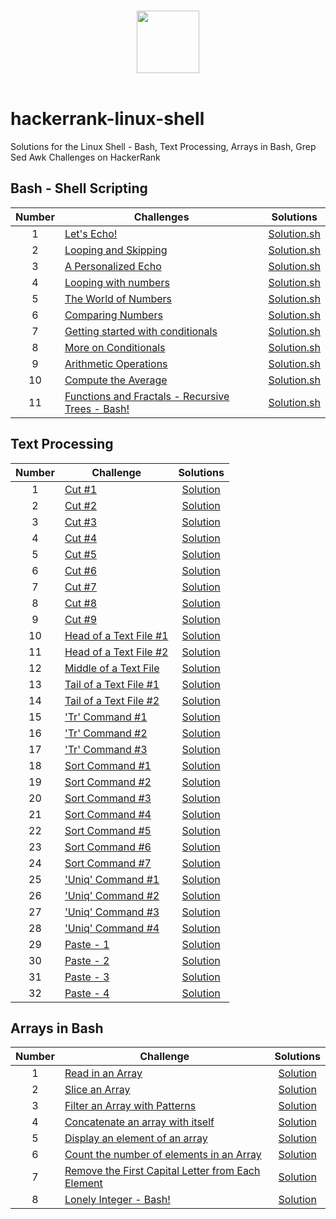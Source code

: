 <p align="center">  
	<br>
	<a href="https://www.hackerrank.com/Thomas_George_T">
        <img height=100 src="https://hrcdn.net/community-frontend/assets/brand/logo-new-white-green-a5cb16e0ae.svg"> 
    	</a>
	<br>
	<br>
</p>

# hackerrank-linux-shell

Solutions for the Linux Shell - Bash, Text Processing, Arrays in Bash, Grep Sed Awk Challenges on HackerRank

## Bash - Shell Scripting

| Number | Challenges                                                                                                                            |                                          Solutions                                          |
| :----: | ------------------------------------------------------------------------------------------------------------------------------------- | :-----------------------------------------------------------------------------------------: |
|   1    | [Let's Echo!](https://www.hackerrank.com/challenges/bash-tutorials-lets-echo/problem)                                                 |                          [Solution.sh](SHELL/Let's%20Echo/echo.sh)                          |
|   2    | [Looping and Skipping](https://www.hackerrank.com/challenges/bash-tutorials---looping-and-skipping/problem)                           |                    [Solution.sh](SHELL/Looping%20and%20Skipping/for.sh)                     |
|   3    | [A Personalized Echo](https://www.hackerrank.com/challenges/bash-tutorials---a-personalized-echo/problem)                             |              [Solution.sh](SHELL/A%20Personalized%20Echo/personalized-echo.sh)              |
|   4    | [Looping with numbers](https://www.hackerrank.com/challenges/bash-tutorials---looping-with-numbers/problem)                           |                    [Solution.sh](SHELL/Looping%20with%20Numbers/for.sh)                     |
|   5    | [The World of Numbers](https://www.hackerrank.com/challenges/bash-tutorials---the-world-of-numbers/problem)                           |                [Solution.sh](SHELL/The%20World%20of%20Numbers/operators.sh)                 |
|   6    | [Comparing Numbers](https://www.hackerrank.com/challenges/bash-tutorials---comparing-numbers/problem)                                 |                     [Solution.sh](SHELL/Comparing%20Numbers/compare.sh)                     |
|   7    | [Getting started with conditionals](https://www.hackerrank.com/challenges/bash-tutorials---getting-started-with-conditionals/problem) |        [Solution.sh](SHELL/Getting%20Started%20with%20Conditionals/conditionals.sh)         |
|   8    | [More on Conditionals](https://www.hackerrank.com/challenges/bash-tutorials---more-on-conditionals/problem)                           |                [Solution.sh](SHELL/More%20on%20Conditionals/conditionals.sh)                |
|   9    | [Arithmetic Operations](https://www.hackerrank.com/challenges/bash-tutorials---arithmetic-operations/problem)                         |            [Solution.sh](SHELL/Arithmetic%20Operations/arithmetic-operators.sh)             |
|   10   | [Compute the Average](https://www.hackerrank.com/challenges/bash-tutorials---compute-the-average/problem)                             |                   [Solution.sh](SHELL/Compute%20the%20Average/average.sh)                   |
|   11   | [Functions and Fractals - Recursive Trees - Bash!](https://www.hackerrank.com/challenges/fractal-trees-all/problem)                   | [Solution.sh](SHELL/Functions%20and%20Fractals%20-%20Recursive%20Trees%20-%20Bash!/tree.sh) |

## Text Processing

| Number | Challenge                                                                                                                   |                          Solutions                          |
| :----: | --------------------------------------------------------------------------------------------------------------------------- | :---------------------------------------------------------: |
|   1    | [Cut #1](https://www.hackerrank.com/challenges/text-processing-cut-1/problem)                                               |             [Solution](TEXT/Cut%20%231/cut.sh)              |
|   2    | [Cut #2](https://www.hackerrank.com/challenges/text-processing-cut-2/problem)                                               |             [Solution](TEXT/Cut%20%232/cut.sh)              |
|   3    | [Cut #3](https://www.hackerrank.com/challenges/text-processing-cut-3/problem)                                               |             [Solution](TEXT/Cut%20%233/cut.sh)              |
|   4    | [Cut #4](https://www.hackerrank.com/challenges/text-processing-cut-4/problem)                                               |             [Solution](TEXT/Cut%20%234/cut.sh)              |
|   5    | [Cut #5](https://www.hackerrank.com/challenges/text-processing-cut-5/problem)                                               |             [Solution](TEXT/Cut%20%235/cut.sh)              |
|   6    | [Cut #6](https://www.hackerrank.com/challenges/text-processing-cut-6/problem)                                               |             [Solution](TEXT/Cut%20%236/cut.sh)              |
|   7    | [Cut #7](https://www.hackerrank.com/challenges/text-processing-cut-7/problem)                                               |             [Solution](TEXT/Cut%20%237/cut.sh)              |
|   8    | [Cut #8](https://www.hackerrank.com/challenges/text-processing-cut-8/problem)                                               |             [Solution](TEXT/Cut%20%238/cut.sh)              |
|   9    | [Cut #9](https://www.hackerrank.com/challenges/text-processing-cut-9/problem)                                               |             [Solution](TEXT/Cut%20%239/cut.sh)              |
|   10   | [Head of a Text File #1](https://www.hackerrank.com/challenges/text-processing-head-1/problem)                              | [Solution](TEXT/Head%20of%20a%20Text%20File%20%231/head.sh) |
|   11   | [Head of a Text File #2](https://www.hackerrank.com/challenges/text-processing-head-2/problem)                              | [Solution](TEXT/Head%20of%20a%20Text%20File%20%232/head.sh) |
|   12   | [Middle of a Text File](https://www.hackerrank.com/challenges/text-processing-in-linux---the-middle-of-a-text-file/problem) |  [Solution](TEXT/Middle%20of%20a%20Text%20File/middle.sh)   |
|   13   | [Tail of a Text File #1](https://www.hackerrank.com/challenges/text-processing-tail-1/problem)                              | [Solution](TEXT/Tail%20of%20a%20Text%20File%20%231/tail.sh) |
|   14   | [Tail of a Text File #2](https://www.hackerrank.com/challenges/text-processing-tail-2/problem)                              | [Solution](TEXT/Tail%20of%20a%20Text%20File%20%232/tail.sh) |
|   15   | ['Tr' Command #1](https://www.hackerrank.com/challenges/text-processing-tr-1/problem)                                       |         [Solution](TEXT/TR%20Command%20%231/tr.sh)          |
|   16   | ['Tr' Command #2](https://www.hackerrank.com/challenges/text-processing-tr-2/problem)                                       |         [Solution](TEXT/TR%20Command%20%232/tr.sh)          |
|   17   | ['Tr' Command #3](https://www.hackerrank.com/challenges/text-processing-tr-3/problem)                                       |         [Solution](TEXT/TR%20Command%20%233/tr.sh)          |
|   18   | [Sort Command #1](https://www.hackerrank.com/challenges/text-processing-sort-1/problem)                                     |       [Solution](TEXT/Sort%20Command%20%231/sort.sh)        |
|   19   | [Sort Command #2](https://www.hackerrank.com/challenges/text-processing-sort-2/problem)                                     |       [Solution](TEXT/Sort%20Command%20%232/sort.sh)        |
|   20   | [Sort Command #3](https://www.hackerrank.com/challenges/text-processing-sort-3/problem)                                     |       [Solution](TEXT/Sort%20Command%20%233/sort.sh)        |
|   21   | [Sort Command #4](https://www.hackerrank.com/challenges/text-processing-sort-4/problem)                                     |       [Solution](TEXT/Sort%20Command%20%234/sort.sh)        |
|   22   | [Sort Command #5](https://www.hackerrank.com/challenges/text-processing-sort-5/problem)                                     |       [Solution](TEXT/Sort%20Command%20%235/sort.sh)        |
|   23   | [Sort Command #6](https://www.hackerrank.com/challenges/text-processing-sort-6/problem)                                     |       [Solution](TEXT/Sort%20Command%20%236/sort.sh)        |
|   24   | [Sort Command #7](https://www.hackerrank.com/challenges/text-processing-sort-7/problem)                                     |       [Solution](TEXT/Sort%20Command%20%237/sort.sh)        |
|   25   | ['Uniq' Command #1](https://www.hackerrank.com/challenges/text-processing-in-linux-the-uniq-command-1/problem)              |       [Solution](TEXT/Uniq%20Command%20%231/uniq.sh)        |
|   26   | ['Uniq' Command #2](https://www.hackerrank.com/challenges/text-processing-in-linux-the-uniq-command-2/problem)              |       [Solution](TEXT/Uniq%20Command%20%232/uniq.sh)        |
|   27   | ['Uniq' Command #3](https://www.hackerrank.com/challenges/text-processing-in-linux-the-uniq-command-3/problem)              |       [Solution](TEXT/Uniq%20Command%20%233/uniq.sh)        |
|   28   | ['Uniq' Command #4](https://www.hackerrank.com/challenges/text-processing-in-linux-the-uniq-command-4/problem)              |       [Solution](TEXT/Uniq%20Command%20%234/uniq.sh)        |
|   29   | [Paste - 1](https://www.hackerrank.com/challenges/paste-1/problem)                                                          |           [Solution](TEXT/Paste%20-%201/paste.sh)           |
|   30   | [Paste - 2](https://www.hackerrank.com/challenges/paste-2/problem)                                                          |           [Solution](TEXT/Paste%20-%202/paste.sh)           |
|   31   | [Paste - 3](https://www.hackerrank.com/challenges/paste-3/problem)                                                          |           [Solution](TEXT/Paste%20-%203/paste.sh)           |
|   32   | [Paste - 4](https://www.hackerrank.com/challenges/paste-4/problem)                                                          |           [Solution](TEXT/Paste%20-%204/paste.sh)           |

## Arrays in Bash

| Number | Challenge                                                                                                                                                                 |                                          Solutions                                           |
| :----: | ------------------------------------------------------------------------------------------------------------------------------------------------------------------------- | :------------------------------------------------------------------------------------------: |
|   1    | [Read in an Array](https://www.hackerrank.com/challenges/bash-tutorials-read-in-an-array/problem)                                                                         |                      [Solution](ARRAYS/Read%20in%20an%20Array/read.sh)                       |
|   2    | [Slice an Array](https://www.hackerrank.com/challenges/bash-tutorials-slice-an-array/problem)                                                                             |                        [Solution](ARRAYS/Slice%20an%20Array/slice.sh)                        |
|   3    | [Filter an Array with Patterns](https://www.hackerrank.com/challenges/bash-tutorials-filter-an-array-with-patterns/problem)                                               |              [Solution](ARRAYS/Filter%20an%20Array%20with%20Patterns/filter.sh)              |
|   4    | [Concatenate an array with itself](https://www.hackerrank.com/challenges/bash-tutorials-concatenate-an-array-with-itself/problem)                                         |          [Solution](ARRAYS/Concatenate%20an%20array%20with%20itself/concatenate.sh)          |
|   5    | [Display an element of an array](https://www.hackerrank.com/challenges/bash-tutorials-display-the-third-element-of-an-array/problem)                                      |            [Solution](ARRAYS/Display%20an%20element%20of%20an%20array/display.sh)            |
|   6    | [Count the number of elements in an Array](https://www.hackerrank.com/challenges/bash-tutorials-count-the-number-of-elements-in-an-array/problem)                         |      [Solution](ARRAYS/Count%20the%20number%20of%20elements%20in%20an%20Array/count.sh)      |
|   7    | [Remove the First Capital Letter from Each Element](https://www.hackerrank.com/challenges/bash-tutorials-remove-the-first-capital-letter-from-each-array-element/problem) | [Solution](ARRAYS/Remove%20the%20First%20Capital%20Letter%20from%20Each%20Element/remove.sh) |
|   8    | [Lonely Integer - Bash!](https://www.hackerrank.com/challenges/lonely-integer-2/problem)                                                                                  |                    [Solution](ARRAYS/Lonely%20Integer%20-%20Bash!/int.sh)                    |

